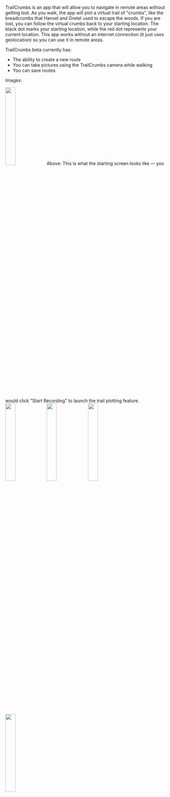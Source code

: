 TrailCrumbs is an app that will allow you to navigate in remote areas without getting lost. As you walk, the app will plot a virtual trail of "crumbs", like the breadcrumbs that Hansel and Gretel used to escape the woods. If you are lost, you can follow the virtual crumbs back to your starting location. The black dot marks your starting location, while the red dot represents your current location. This app works without an internet connection (it just uses geolocation) so you can use it in remote areas.

TrailCrumbs beta currently has:
- The ability to create a new route
- You can take pictures using the TrailCrumbs camera while walking
- You can save routes

Images:

<img src="https://user-images.githubusercontent.com/52579753/210152473-a04ca2ca-9ef3-4c87-a457-c3029a52b7b9.png" width=25% height=25%>
Above: This is what the starting screen looks like — you would click "Start Recording" to launch the trail plotting feature.

<img src="https://user-images.githubusercontent.com/52579753/210152537-7ecee9d2-6f69-498c-b44d-8b292e39bafb.png" width=25% height=25%>
<img src="https://user-images.githubusercontent.com/52579753/210152541-ec11234c-1643-4001-9d49-91aadcc2e358.png" width=25% height=25%>
<img src="https://user-images.githubusercontent.com/52579753/210152543-414d0e40-29e7-4183-a894-7891cb597728.png" width=25% height=25%>
<img src="https://user-images.githubusercontent.com/52579753/210152545-fa161a7c-8896-4a35-a636-073fdc843253.png" width=25% height=25%>
